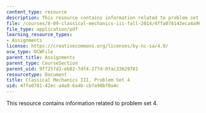 ```yaml
---
content_type: resource
description: This resource contains information related to problem set 4.
file: /courses/8-09-classical-mechanics-iii-fall-2014/4ffa078142eca4a96a4bcb7a90bf0a4c_MIT8_09F14_pset4.pdf
file_type: application/pdf
learning_resource_types:
- Assignments
license: https://creativecommons.org/licenses/by-nc-sa/4.0/
ocw_type: OCWFile
parent_title: Assignments
parent_type: CourseSection
parent_uid: 9f7257d3-eb82-7df4-277d-0fac33629781
resourcetype: Document
title: Classical Mechanics III, Problem Set 4
uid: 4ffa0781-42ec-a4a9-6a4b-cb7a90bf0a4c
---
```

This resource contains information related to problem set 4.